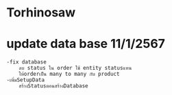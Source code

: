 # Torhinosaw
# update data base 11/1/2567
    -fix database 
        ลบ status ใน order ใช้ entity statusแทน
        ให้orderเป็น many to many กับ product
    -เพิ่มSetupData
        สร้างStatusตอนสร้างDatabase
